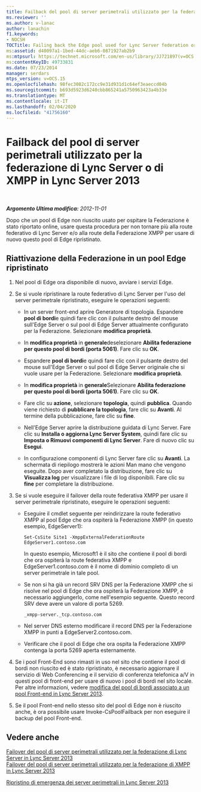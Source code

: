 ```yaml
---
title: Failback del pool di server perimetrali utilizzato per la federazione di Lync Server o di XMPP
ms.reviewer: ''
ms.author: v-lanac
author: lanachin
f1.keywords:
- NOCSH
TOCTitle: Failing back the Edge pool used for Lync Server federation or XMPP federation
ms:assetid: d40097a1-1bed-44dc-aeb6-0871927ab2b9
ms:mtpsurl: https://technet.microsoft.com/en-us/library/JJ721897(v=OCS.15)
ms:contentKeyID: 49733831
ms.date: 07/23/2014
manager: serdars
mtps_version: v=OCS.15
ms.openlocfilehash: 98fec3082c172cc9e31d931d1c64ef3eaeccd04b
ms.sourcegitcommit: b693d5923d6240cbb865241a5750963423a4b33e
ms.translationtype: MT
ms.contentlocale: it-IT
ms.lasthandoff: 02/04/2020
ms.locfileid: "41756160"
---
```

<div data-xmlns="http://www.w3.org/1999/xhtml">

<div class="topic" data-xmlns="http://www.w3.org/1999/xhtml" data-msxsl="urn:schemas-microsoft-com:xslt" data-cs="http://msdn.microsoft.com/en-us/">

<div data-asp="http://msdn2.microsoft.com/asp">

# <a name="failing-back-the-edge-pool-used-for-lync-server-federation-or-xmpp-federation-in-lync-server-2013"></a>Failback del pool di server perimetrali utilizzato per la federazione di Lync Server o di XMPP in Lync Server 2013

</div>

<div id="mainSection">

<div id="mainBody">

<span> </span>

_**Argomento Ultima modifica:** 2012-11-01_

Dopo che un pool di Edge non riuscito usato per ospitare la Federazione è stato riportato online, usare questa procedura per non tornare più alla route federativo di Lync Server e/o alla route della Federazione XMPP per usare di nuovo questo pool di Edge ripristinato.

<div>

## <a name="failing-back-federation-to-a-restored-edge-pool"></a>Riattivazione della Federazione in un pool Edge ripristinato

1.  Nel pool di Edge ora disponibile di nuovo, avviare i servizi Edge.

2.  Se si vuole ripristinare la route federativo di Lync Server per l'uso del server perimetrale ripristinato, eseguire le operazioni seguenti:
    
      - In un server front-end aprire Generatore di topologia. Espandere **pool di bordi**e quindi fare clic con il pulsante destro del mouse sull'Edge Server o sul pool di Edge Server attualmente configurato per la Federazione. Selezionare **modifica proprietà**.
    
      - In **modifica proprietà** in **generale**deselezionare **Abilita federazione per questo pool di bordi (porta 5061)**. Fare clic su **OK**.
    
      - Espandere **pool di bordi**e quindi fare clic con il pulsante destro del mouse sull'Edge Server o sul pool di Edge Server originale che si vuole usare per la Federazione. Selezionare **modifica proprietà**.
    
      - In **modifica proprietà** in **generale**Selezionare **Abilita federazione per questo pool di bordi (porta 5061)**. Fare clic su **OK**.
    
      - Fare clic su **azione**, selezionare **topologia**, quindi **pubblica**. Quando viene richiesto di **pubblicare la topologia**, fare clic su **Avanti**. Al termine della pubblicazione, fare clic su **fine**.
    
      - Nell'Edge Server aprire la distribuzione guidata di Lync Server. Fare clic su **Installa o aggiorna Lync Server System**, quindi fare clic su **Imposta o Rimuovi componenti di Lync Server**. Fare di nuovo clic su **Esegui**.
    
      - In configurazione componenti di Lync Server fare clic su **Avanti**. La schermata di riepilogo mostrerà le azioni Man mano che vengono eseguite. Dopo aver completato la distribuzione, fare clic su **Visualizza log** per visualizzare i file di log disponibili. Fare clic su **fine** per completare la distribuzione.

3.  Se si vuole eseguire il failover della route federativa XMPP per usare il server perimetrale ripristinato, eseguire le operazioni seguenti:
    
      - Eseguire il cmdlet seguente per reindirizzare la route federativo XMPP al pool Edge che ora ospiterà la Federazione XMPP (in questo esempio, EdgeServer1):
        
            Set-CsSite Site1 -XmppExternalFederationRoute EdgeServer1.contoso.com
        
        In questo esempio, Microsoft1 è il sito che contiene il pool di bordi che ora ospiterà la route federativa XMPP e EdgeServer1.contoso.com è il nome di dominio completo di un server perimetrale in tale pool.
    
      - Se non si ha già un record SRV DNS per la Federazione XMPP che si risolve nel pool di Edge che ora ospiterà la Federazione XMPP, è necessario aggiungerlo, come nell'esempio seguente. Questo record SRV deve avere un valore di porta 5269.
        
            _xmpp-server._tcp.contoso.com
    
      - Nel server DNS esterno modificare il record DNS per la Federazione XMPP in punti a EdgeServer2.contoso.com.
    
      - Verificare che il pool di Edge che ora ospita la Federazione XMPP contenga la porta 5269 aperta esternamente.

4.  Se i pool Front-End sono rimasti in uso nel sito che contiene il pool di bordi non riuscito ed è stato ripristinato, è necessario aggiornare il servizio di Web Conferencing e il servizio di conferenza telefonica a/V in questi pool di front-end per usare di nuovo i pool di bordi nel sito locale. Per altre informazioni, vedere [modifica del pool di bordi associato a un pool Front-end in Lync Server 2013](lync-server-2013-changing-the-edge-pool-associated-with-a-front-end-pool.md).

5.  Se il pool Front-end nello stesso sito del pool di Edge non è riuscito anche, è ora possibile usare Invoke-CsPoolFailback per non eseguire il backup del pool Front-end.

</div>

<div>

## <a name="see-also"></a>Vedere anche


[Failover del pool di server perimetrali utilizzato per la federazione di Lync Server in Lync Server 2013](lync-server-2013-failing-over-the-edge-pool-used-for-lync-server-federation.md)  
[Failover del pool di server perimetrali utilizzato per la federazione di XMPP in Lync Server 2013](lync-server-2013-failing-over-the-edge-pool-used-for-xmpp-federation.md)  


[Ripristino di emergenza dei server perimetrali in Lync Server 2013](lync-server-2013-edge-server-disaster-recovery.md)  
  

</div>

</div>

<span> </span>

</div>

</div>

</div>

